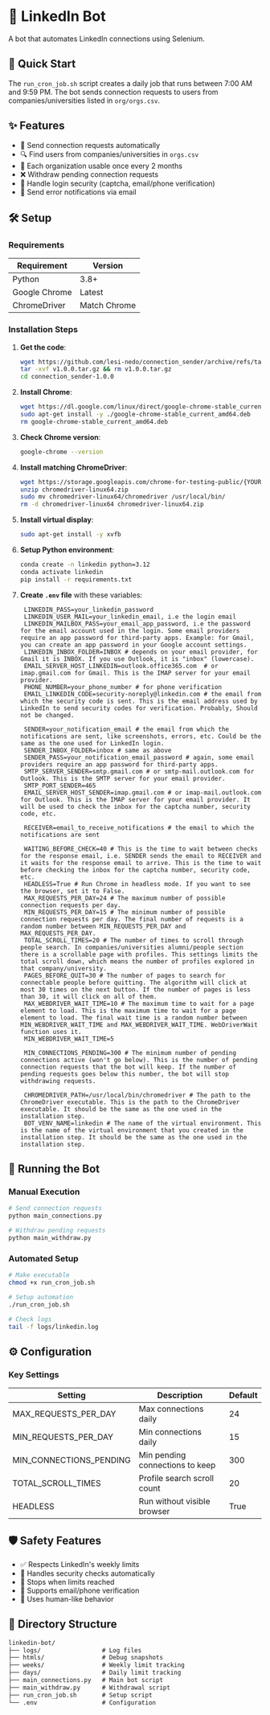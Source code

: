 # 🤖 LinkedIn Bot

A bot that automates LinkedIn connections using Selenium.

## 🚀 Quick Start

The `run_cron_job.sh` script creates a daily job that runs between 7:00 AM and 9:59 PM. The bot sends connection requests to users from companies/universities listed in `org/orgs.csv`.

## ✨ Features

- 🔗 Send connection requests automatically
- 🔍 Find users from companies/universities in `orgs.csv`
- 🔄 Each organization usable once every 2 months
- ❌ Withdraw pending connection requests
- 🔐 Handle login security (captcha, email/phone verification)
- 📧 Send error notifications via email

## 🛠️ Setup

### Requirements

| Requirement | Version |
|-------------|---------|
| Python      | 3.8+    |
| Google Chrome | Latest |
| ChromeDriver | Match Chrome |

### Installation Steps

1. **Get the code**:
   ```bash
   wget https://github.com/lesi-nedo/connection_sender/archive/refs/tags/v1.0.0.tar.gz
   tar -xvf v1.0.0.tar.gz && rm v1.0.0.tar.gz
   cd connection_sender-1.0.0
   ```

2. **Install Chrome**:
   ```bash
   wget https://dl.google.com/linux/direct/google-chrome-stable_current_amd64.deb
   sudo apt-get install -y ./google-chrome-stable_current_amd64.deb
   rm google-chrome-stable_current_amd64.deb
   ```

3. **Check Chrome version**:
   ```bash
   google-chrome --version
   ```

4. **Install matching ChromeDriver**:
   ```bash
   wget https://storage.googleapis.com/chrome-for-testing-public/{YOUR_VERSION}/linux64/chromedriver-linux64.zip
   unzip chromedriver-linux64.zip
   sudo mv chromedriver-linux64/chromedriver /usr/local/bin/
   rm -d chromedriver-linux64 chromedriver-linux64.zip
   ```

5. **Install virtual display**:
   ```bash
   sudo apt-get install -y xvfb
   ```

6. **Setup Python environment**:
   ```bash
   conda create -n linkedin python=3.12
   conda activate linkedin
   pip install -r requirements.txt
   ```

7. **Create `.env` file** with these variables:

   ```env
    LINKEDIN_PASS=your_linkedin_password
    LINKEDIN_USER_MAIL=your_linkedin_email, i.e the login email
    LINKEDIN_MAILBOX_PASS=your_email_app_password, i.e the password for the email account used in the login. Some email providers require an app password for third-party apps. Example: for Gmail, you can create an app password in your Google account settings.
    LINKEDIN_INBOX_FOLDER=INBOX # depends on your email provider, for Gmail it is INBOX. If you use Outlook, it is "inbox" (lowercase).
    EMAIL_SERVER_HOST_LINKEDIN=outlook.office365.com  # or imap.gmail.com for Gmail. This is the IMAP server for your email provider.
    PHONE_NUMBER=your_phone_number # for phone verification
    EMAIL_LINKEDIN_CODE=security-noreply@linkedin.com # the email from which the security code is sent. This is the email address used by LinkedIn to send security codes for verification. Probably, Should not be changed.
    
    SENDER=your_notification_email # the email from which the notifications are sent, like screenshots, errors, etc. Could be the same as the one used for LinkedIn login.
    SENDER_INBOX_FOLDER=inbox # same as above
    SENDER_PASS=your_notification_email_password # again, some email providers require an app password for third-party apps.
    SMTP_SERVER_SENDER=smtp.gmail.com # or smtp-mail.outlook.com for Outlook. This is the SMTP server for your email provider.
    SMTP_PORT_SENDER=465
    EMAIL_SERVER_HOST_SENDER=imap.gmail.com # or imap-mail.outlook.com for Outlook. This is the IMAP server for your email provider. It will be used to check the inbox for the captcha number, security code, etc.
    
    RECEIVER=email_to_receive_notifications # the email to which the notifications are sent
    
    WAITING_BEFORE_CHECK=40 # This is the time to wait between checks for the response email, i.e. SENDER sends the email to RECEIVER and it waits for the response email to arrive. This is the time to wait before checking the inbox for the captcha number, security code, etc.
    HEADLESS=True # Run Chrome in headless mode. If you want to see the browser, set it to False.
    MAX_REQUESTS_PER_DAY=24 # The maximum number of possible connection requests per day.
    MIN_REQUESTS_PER_DAY=15 # The minimum number of possible connection requests per day. The final number of requests is a random number between MIN_REQUESTS_PER_DAY and MAX_REQUESTS_PER_DAY.
    TOTAL_SCROLL_TIMES=20 # The number of times to scroll through people search. In companies/universities alumni/people section there is a scrollable page with profiles. This settings limits the total scroll down, which means the number of profiles explored in that company/university.
    PAGES_BEFORE_QUIT=30 # The number of pages to search for connectable people before quitting. The algorithm will click at most 30 times on the next button. If the number of pages is less than 30, it will click on all of them.
    MAX_WEBDRIVER_WAIT_TIME=10 # The maximum time to wait for a page element to load. This is the maximum time to wait for a page element to load. The final wait time is a random number between MIN_WEBDRIVER_WAIT_TIME and MAX_WEBDRIVER_WAIT_TIME. WebDriverWait function uses it.
    MIN_WEBDRIVER_WAIT_TIME=5

    MIN_CONNECTIONS_PENDING=300 # The minimum number of pending connections active (won't go below). This is the number of pending connection requests that the bot will keep. If the number of pending requests goes below this number, the bot will stop withdrawing requests.
    
    CHROMEDRIVER_PATH=/usr/local/bin/chromedriver # The path to the ChromeDriver executable. This is the path to the ChromeDriver executable. It should be the same as the one used in the installation step.
    BOT_VENV_NAME=linkedin # The name of the virtual environment. This is the name of the virtual environment that you created in the installation step. It should be the same as the one used in the installation step.
    ```

## 🚀 Running the Bot

### Manual Execution

```bash
# Send connection requests
python main_connections.py

# Withdraw pending requests
python main_withdraw.py
```

### Automated Setup

```bash
# Make executable
chmod +x run_cron_job.sh

# Setup automation
./run_cron_job.sh

# Check logs
tail -f logs/linkedin.log
```

## ⚙️ Configuration

### Key Settings

| Setting | Description | Default |
|---------|-------------|---------|
| MAX_REQUESTS_PER_DAY | Max connections daily | 24 |
| MIN_REQUESTS_PER_DAY | Min connections daily | 15 |
| MIN_CONNECTIONS_PENDING | Min pending connections to keep | 300 |
| TOTAL_SCROLL_TIMES | Profile search scroll count | 20 |
| HEADLESS | Run without visible browser | True |

## 🛡️ Safety Features

- ✅ Respects LinkedIn's weekly limits
- 🔄 Handles security checks automatically
- 🚫 Stops when limits reached
- 📱 Supports email/phone verification
- 🤖 Uses human-like behavior

## 📂 Directory Structure

```markdown
linkedin-bot/
├── logs/                 # Log files
├── htmls/                # Debug snapshots
├── weeks/                # Weekly limit tracking
├── days/                 # Daily limit tracking
├── main_connections.py   # Main bot script
├── main_withdraw.py      # Withdrawal script
├── run_cron_job.sh       # Setup script
└── .env                  # Configuration
```
